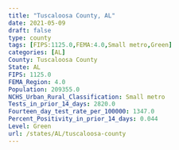 ```yaml
---
title: "Tuscaloosa County, AL"
date: 2021-05-09
draft: false
type: county
tags: [FIPS:1125.0,FEMA:4.0,Small metro,Green]
categories: [AL]
County: Tuscaloosa County
State: AL
FIPS: 1125.0
FEMA_Region: 4.0
Population: 209355.0
NCHS_Urban_Rural_Classification: Small metro
Tests_in_prior_14_days: 2820.0
Fourteen_day_test_rate_per_100000: 1347.0
Percent_Positivity_in_prior_14_days: 0.044
Level: Green
url: /states/AL/tuscaloosa-county
---
```




